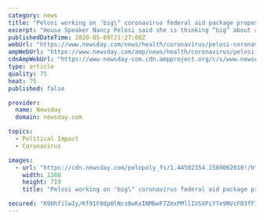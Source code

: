 ```yaml
---
category: news
title: "Pelosi working on 'big\" coronavirus federal aid package proposal"
excerpt: "House Speaker Nancy Pelosi said she is thinking “big” about another massive coronavirus federal aid package that could be put up for a vote as soon as this upcoming week to set the table"
publishedDateTime: 2020-05-09T21:27:00Z
webUrl: "https://www.newsday.com/news/health/coronavirus/pelosi-coronavirus-federal-aid-1.44502353"
ampWebUrl: "https://www.newsday.com/amp/news/health/coronavirus/pelosi-coronavirus-federal-aid-1.44502353"
cdnAmpWebUrl: "https://www-newsday-com.cdn.ampproject.org/c/s/www.newsday.com/amp/news/health/coronavirus/pelosi-coronavirus-federal-aid-1.44502353"
type: article
quality: 75
heat: 75
published: false

provider:
  name: Newsday
  domain: newsday.com

topics:
  - Political Impact
  - Coronavirus

images:
  - url: "https://cdn.newsday.com/polopoly_fs/1.44502354.1589062010!/httpImage/image.jpg_gen/derivatives/landscape_1280/image.jpg"
    width: 1280
    height: 719
    title: "Pelosi working on 'big\" coronavirus federal aid package proposal"

secured: "K9UhfilwIy/Kf91F0dpOlNcs8wKxINMbwF7ZmxPMllIVSXPiYTe9NVcFB3fF7WHduknKrhvpsH1VxDyjHqhcyStVIaYV741JVm98qgmvz/YRQtE4fnfDLtDs3K67xdL+NgKP6Vn/MAx27czZ94IFbr5T0lHiZ7N9ZqgKtA7mJR73uwMFf9VUiJzSfN2rkkAfNtVtuKRIraDwpXilMbhxsqrpu2tk+KLgFV1KJZpyQ2nzTXMDh7dgnKDeVY7Jq/7F0G/ssWx365MC5DqmlayUFj/T6Z5YCh20fIF/0Kp4dtPT8prGjxg02SjLkRFoUil6KPsPKxqeHbs9QBObIzrvatJtk7xaRxxfqnmQDDmtRtKDk06tGfSZlzF67Us5JQdqsoC91qcCm0sHlSczHNfJGPgMzKAm2yrqEfx91PgoCtgLr0KLHakHx4xH3wLS60Mgy/Osw75mTFJBau4YOvcmr+PClwqC9H6iqhvky7px6uY=;ULiSKQCmivGcC3YLJRTwFQ=="
---
```


